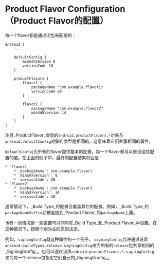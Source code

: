 # Product Flavor Configuration（Product Flavor的配置）

每一个flavor都是通过闭包来配置的：

    android {
        ...

        defaultConfig {
            minSdkVersion 8
            versionCode 10
        }

        productFlavors {
            flavor1 {
                packageName "com.example.flavor1"
                versionCode 20
            }

            flavor2 {
                packageName "com.example.flavor2"
                minSdkVersion 14
            }
        }
    }

注意_ProductFlavor_类型的`android.productFlavors.*`对象与`android.defaultConfig`对象的类型是相同的。这意味着它们共享相同的属性。

`defaultConfig`为所有的flavor提供基本的配置，每一个flavor都可以重设这些配置的值。在上面的例子中，最终的配置结果将会是：

    * `flavor1
        * `packageName`: com.example.flavor1
        * `minSdkVersion`: 8
        * `versionCode`: 20
    * `flavor2`
        * `packageName`: com.example.flavor2
        * `minSdkVersion`: 14
        * `versionCode`: 10

通常情况下，_Build Type_的配置会覆盖其它的配置。例如，_Build Type_的`packageNameSuffix`会被追加到_Product Flavor_的`packageName`上面。

也有一些情况是一些设置可以同时在_Build Type_和_Product Flavor_中设置。在这种情况下，按照个别为主的原则决定。

例如，`signingConfig`就这种属性的一个例子。
`signingConfig`允许通过设置`android.buildTypes.release.signingConfig`来为所有的`release`包共享相同的_SigningConfig_。也可以通过设置`android.productFlavors.*.signingConfig`来为每一个release包指定它们自己的_SigningConfig_。
